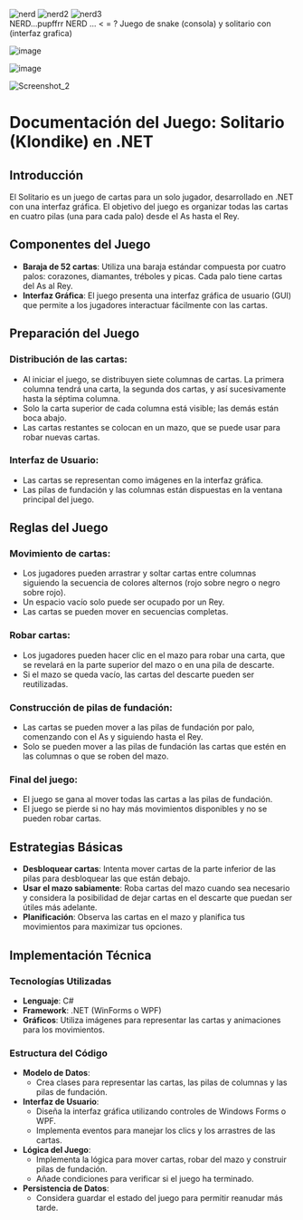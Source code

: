
![nerd](https://github.com/user-attachments/assets/456e61f6-e9ff-4d69-ac55-d6fcea53da77)    ![nerd2](https://github.com/user-attachments/assets/105b0321-6b95-4359-82ab-d4145e0f2518)    ![nerd3](https://github.com/user-attachments/assets/f05938d5-fab8-4205-99e1-d8cff69c4525)   
NERD...pupffrr
NERD ... < = ? 
Juego de snake (consola) y solitario con (interfaz grafica) 

![image](https://github.com/user-attachments/assets/82466024-81a1-40e2-9331-437bb25abd6d)

![image](https://github.com/user-attachments/assets/71357a0c-1984-4711-97ed-1a90ded5aea6)

![Screenshot_2](https://github.com/user-attachments/assets/b718d3f8-344e-4074-90b6-4b38078f2d40)


# Documentación del Juego: Solitario (Klondike) en .NET

## Introducción
El Solitario es un juego de cartas para un solo jugador, desarrollado en .NET con una interfaz gráfica. El objetivo del juego es organizar todas las cartas en cuatro pilas (una para cada palo) desde el As hasta el Rey.

## Componentes del Juego
- **Baraja de 52 cartas**: Utiliza una baraja estándar compuesta por cuatro palos: corazones, diamantes, tréboles y picas. Cada palo tiene cartas del As al Rey.
- **Interfaz Gráfica**: El juego presenta una interfaz gráfica de usuario (GUI) que permite a los jugadores interactuar fácilmente con las cartas.

## Preparación del Juego
### Distribución de las cartas:
- Al iniciar el juego, se distribuyen siete columnas de cartas. La primera columna tendrá una carta, la segunda dos cartas, y así sucesivamente hasta la séptima columna.
- Solo la carta superior de cada columna está visible; las demás están boca abajo.
- Las cartas restantes se colocan en un mazo, que se puede usar para robar nuevas cartas.

### Interfaz de Usuario:
- Las cartas se representan como imágenes en la interfaz gráfica.
- Las pilas de fundación y las columnas están dispuestas en la ventana principal del juego.

## Reglas del Juego
### Movimiento de cartas:
- Los jugadores pueden arrastrar y soltar cartas entre columnas siguiendo la secuencia de colores alternos (rojo sobre negro o negro sobre rojo).
- Un espacio vacío solo puede ser ocupado por un Rey.
- Las cartas se pueden mover en secuencias completas.

### Robar cartas:
- Los jugadores pueden hacer clic en el mazo para robar una carta, que se revelará en la parte superior del mazo o en una pila de descarte.
- Si el mazo se queda vacío, las cartas del descarte pueden ser reutilizadas.

### Construcción de pilas de fundación:
- Las cartas se pueden mover a las pilas de fundación por palo, comenzando con el As y siguiendo hasta el Rey.
- Solo se pueden mover a las pilas de fundación las cartas que estén en las columnas o que se roben del mazo.

### Final del juego:
- El juego se gana al mover todas las cartas a las pilas de fundación.
- El juego se pierde si no hay más movimientos disponibles y no se pueden robar cartas.

## Estrategias Básicas
- **Desbloquear cartas**: Intenta mover cartas de la parte inferior de las pilas para desbloquear las que están debajo.
- **Usar el mazo sabiamente**: Roba cartas del mazo cuando sea necesario y considera la posibilidad de dejar cartas en el descarte que puedan ser útiles más adelante.
- **Planificación**: Observa las cartas en el mazo y planifica tus movimientos para maximizar tus opciones.

## Implementación Técnica
### Tecnologías Utilizadas
- **Lenguaje**: C#
- **Framework**: .NET (WinForms o WPF)
- **Gráficos**: Utiliza imágenes para representar las cartas y animaciones para los movimientos.

### Estructura del Código
- **Modelo de Datos**:
  - Crea clases para representar las cartas, las pilas de columnas y las pilas de fundación.
- **Interfaz de Usuario**:
  - Diseña la interfaz gráfica utilizando controles de Windows Forms o WPF.
  - Implementa eventos para manejar los clics y los arrastres de las cartas.
- **Lógica del Juego**:
  - Implementa la lógica para mover cartas, robar del mazo y construir pilas de fundación.
  - Añade condiciones para verificar si el juego ha terminado.
- **Persistencia de Datos**:
  - Considera guardar el estado del juego para permitir reanudar más tarde.





